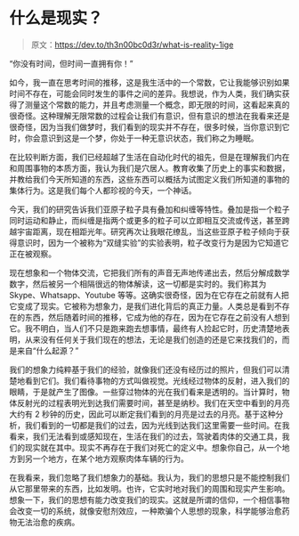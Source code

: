 # 什么是现实？

> 原文：<https://dev.to/th3n00bc0d3r/what-is-reality-1ige>

“你没有时间，但时间一直拥有你！”

如今，我一直在思考时间的推移，这是我生活中的一个常数，它让我能够识别如果时间不存在，可能会同时发生的事件之间的差异。我想说，作为人类，我们确实获得了测量这个常数的能力，并且考虑测量一个概念，即无限的时间，这看起来真的很奇怪。这种理解无限常数的过程会让我们有意识，但有意识的想法在我看来还是很奇怪，因为当我们做梦时，我们看到的现实并不存在，很多时候，当你意识到它时，你会意识到这是一个梦，你处于一种无意识状态，我们称之为睡眠。

在比较判断方面，我们已经超越了生活在自动化时代的祖先，但是在理解我们内在和周围事物的本质方面，我认为我们是穴居人。教育收集了历史上的事实和数据，并教给我们今天所知道的东西，这些东西可以概括为试图定义我们所知道的事物的集体行为。这是我们每个人都珍视的今天，一个神话。

今天，我们的研究告诉我们亚原子粒子具有叠加和纠缠等特性。叠加是指一个粒子同时运动和静止，而纠缠是指两个或更多的粒子可以立即相互交流或传送，甚至跨越宇宙距离，现在相距光年。研究再次让我眼花缭乱，当这些亚原子粒子倾向于获得意识时，因为一个被称为“双缝实验”的实验表明，粒子改变行为是因为它知道它正在被观察。

现在想象和一个物体交流，它把我们所有的声音无声地传递出去，然后分解成数学数字，然后被另一个相隔很远的物体解读，这一切都是实时的。我们称其为 Skype、Whatsapp、Youtube 等等。这确实很奇怪，因为在它存在之前就有人把它变成了现实。它被称为想象力，是我们进化背后的真正力量。人类总是看到不存在的东西，然后随着时间的推移，它成为他的存在，因为在它存在之前没有人想到它。我不明白，当人们不只是跑来跑去想事情，最终有人捡起它时，历史清楚地表明，从来没有任何关于我们现在的想法，无论是我们创造的还是它来找我们的，而是来自“什么起源？”

我们的想象力纯粹基于我们的经验，就像我们还没有经历过的照片，但我们可以清楚地看到它们。我们看待事物的方式叫做视觉。光线经过物体的反射，进入我们的眼睛，于是就产生了图像。一些穿过物体的光在我们看来是透明的。当计算时，物体反射光的过程表明光到达我们需要时间，甚至是纳秒。我们在天空中看到的月亮大约有 2 秒钟的历史，因此可以断定我们看到的月亮是过去的月亮。基于这种分析，我们看到的一切都是我们的过去，因为光线到达我们这里需要一些时间。在我看来，我们无法看到或感知现在，生活在我们的过去，驾驶着肉体的交通工具，我们的现实就在其中。现实不再存在于我们对死亡的定义中。想象你自己，从一个地方到另一个地方，在某个地方观察肉体车辆的行为。

在我看来，我们忽略了我们想象力的基础。我认为，我们的思想只是不能控制我们从它那里带来的东西，比如发明。也许，它实时地对我们的周围和现实产生影响。想象一下，我们的思想有能力改变我们的现实。这就是所谓的信仰，一个相信事物会改变一切的系统，就像安慰剂效应，一种欺骗个人思想的现象，科学能够治愈药物无法治愈的疾病。